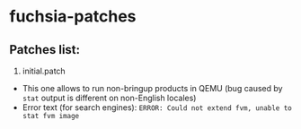 # fuchsia-patches

## Patches list:

1. initial.patch
  * This one allows to run non-bringup products in QEMU (bug caused by `stat` output is different on non-English locales) 
  * Error text (for search engines): ```ERROR: Could not extend fvm, unable to stat fvm image```
